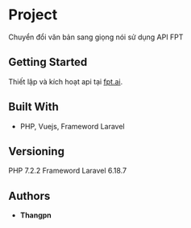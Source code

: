 # Project 

Chuyển đổi văn bản sang giọng nói sử dụng API FPT

## Getting Started

Thiết lập và kích hoạt api tại [fpt.ai](https://console.fpt.ai/getting-started). 

## Built With

* PHP, Vuejs, Frameword Laravel

## Versioning

PHP 7.2.2
Frameword Laravel 6.18.7

## Authors

* **Thangpn**
